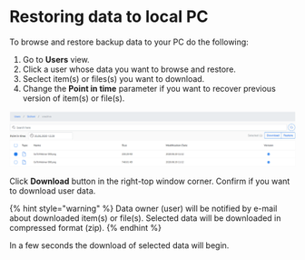 # Restoring data to local PC

To browse and restore backup data to your PC do the following:

1. Go to **Users** view.
2. Click a user whose data you want to browse and restore.
3. Seclect item\(s\) or files\(s\) you want to download.
4. Change the **Point in time** parameter if you want to recover previous version of item\(s\) or file\(s\).  

![](../../.gitbook/assets/kodo-cloud-administration-restore05.png)

Click **Download** button in the right-top  window corner. Confirm if you want to download user data.

{% hint style="warning" %}
Data owner \(user\) will be notified by e-mail about downloaded item\(s\) or file\(s\).  Selected data will be downloaded in compressed format \(zip\).
{% endhint %}

In a few seconds the download of selected data will begin.

